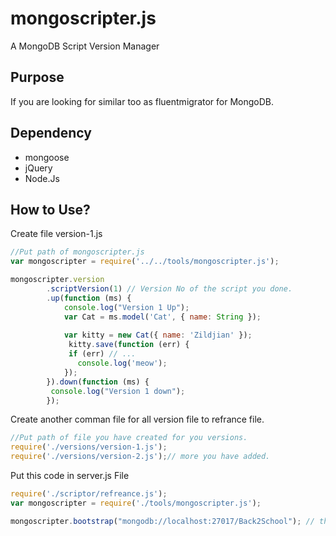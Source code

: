 # mongoscripter.js
A MongoDB Script Version Manager

## Purpose

If you are looking for similar too as fluentmigrator for MongoDB.

## Dependency
* mongoose
* jQuery
* Node.Js

## How to Use?

 Create file version-1.js
```javascript
//Put path of mongoscripter.js
var mongoscripter = require('../../tools/mongoscripter.js');

mongoscripter.version
        .scriptVersion(1) // Version No of the script you done.
        .up(function (ms) {
            console.log("Version 1 Up");
            var Cat = ms.model('Cat', { name: String });
        
            var kitty = new Cat({ name: 'Zildjian' });
             kitty.save(function (err) {
             if (err) // ...
               console.log('meow');
            });
        }).down(function (ms) {
         console.log("Version 1 down");
        });
```

Create another comman file for all version file to refrance file.

```javascript
//Put path of file you have created for you versions.
require('./versions/version-1.js');
require('./versions/version-2.js');// more you have added.
```
Put this code in server.js File
```javascript
require('./scriptor/refreance.js');
var mongoscripter = require('./tools/mongoscripter.js');

mongoscripter.bootstrap("mongodb://localhost:27017/Back2School"); // this line should be before  "app.listen(port);"
```
